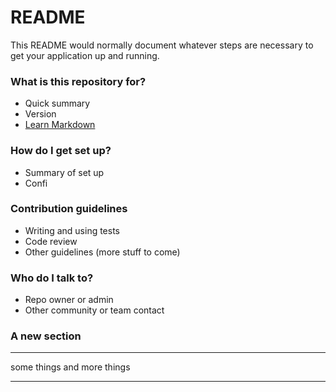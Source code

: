 # README #

This README would normally document whatever steps are necessary to get your application up and running.

### What is this repository for? ###

* Quick summary
* Version
* [Learn Markdown](https://bitbucket.org/tutorials/markdowndemo)

### How do I get set up? ###

* Summary of set up
* Confi

### Contribution guidelines ###

* Writing and using tests
* Code review
* Other guidelines 
(more stuff to come)

### Who do I talk to? ###

* Repo owner or admin
* Other community or team contact

### A new section 

---- 
some things 
and more things

--- 
